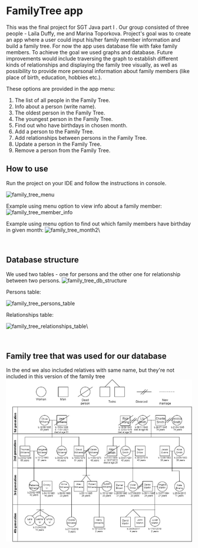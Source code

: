 # FamilyTree app

This was the final project for SGT Java part I . 
Our group consisted of three people - Laila Duffy, me and Marina Toporkova. Project's goal was to create an app where a user could input his/her family member information and build a family tree. For now the app uses database file with fake family members. To achieve the goal we used graphs and database. Future improvements would include traversing the graph to establish different kinds of relationships and displaying the family tree visually, as well as possibility to provide more personal information about family members (like place of birth, education, hobbies etc.).

These options are provided in the app menu:
1. The list of all people in the Family Tree.
2. Info about a person (write name).
3. The oldest person in the Family Tree.
4. The youngest person in the Family Tree.
5. Find out who have birthdays in chosen month.
6. Add a person to the Family Tree.
7. Add relationships between persons in the Family Tree.
8. Update a person in the Family Tree.
9. Remove a person from the Family Tree.

## How to use 
Run the project on your IDE and follow the instructions in console.

![family_tree_menu](https://user-images.githubusercontent.com/86738044/153578816-b3cbd676-fc2e-4b18-864a-feadae44d832.jpg)

Example using menu option to view info about a family member:
![family_tree_member_info](https://user-images.githubusercontent.com/86738044/153581151-dbdd3304-2e34-475a-b85f-f552ce4d61fd.jpg)

Example using menu option to find out which family members have birthday in given month:
![family_tree_month2](https://user-images.githubusercontent.com/86738044/153581150-d2be226e-6079-48b6-9023-c8166206d8a4.jpg)\

&nbsp;
## Database structure
We used two tables - one for persons and the other one for relationship between two persons.
![family_tree_db_structure](https://user-images.githubusercontent.com/86738044/153579962-70d90fc9-d433-42cd-9530-3ba1e1d21916.jpg)

Persons table: 

![family_tree_persons_table](https://user-images.githubusercontent.com/86738044/153579968-62cfacce-dedd-4d8f-b611-2c008b8f269e.jpg)

Relationships table: 

![family_tree_relationships_table](https://user-images.githubusercontent.com/86738044/153579967-4cdbc75c-478f-42dc-a581-e0004d3361a5.jpg)\

&nbsp; 
## Family tree that was used for our database 
In the end we also included relatives with same name, but they're not included in this version of the family tree
![alt text](https://github.com/SantaKolosovska/FamilyTree/blob/master/family_tree.jpg)


